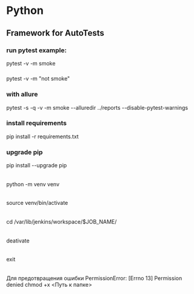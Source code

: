 # Python
## Framework for AutoTests

### run pytest example:
pytest -v -m smoke
#####
pytest -v -m "not smoke"

### with allure
pytest -s -q -v -m smoke --alluredir ../reports --disable-pytest-warnings

### install requirements
pip install -r requirements.txt

### upgrade pip
pip install --upgrade pip

######
python -m venv venv
######
source venv/bin/activate
######
cd /var/lib/jenkins/workspace/$JOB_NAME/
######
deativate
######
exit
######
Для предотвращения ошибки PermissionError: [Errno 13] Permission denied
chmod +x <Путь к папке>
